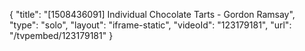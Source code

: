 {
    "title": "[1508436091] Individual Chocolate Tarts - Gordon Ramsay",
    "type": "solo",
    "layout": "iframe-static",
    "videoId": "123179181",
    "url": "\/tvpembed\/123179181"
}